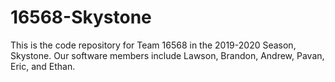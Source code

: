 # 16568-Skystone

This is the code repository for Team 16568 in the 2019-2020 Season, Skystone. Our software members include Lawson, Brandon, Andrew, Pavan, Eric, and Ethan.
